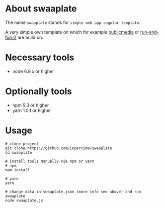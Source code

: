 # About swaaplate
The name `swaaplate` stands for `simple web app angular template`.

A very simple own template on which for example [publicmedia](https://github.com/inpercima/publicmedia) or 
[run-and-fun-2](https://github.com/inpercima/run-and-fun-2) are build on.

# Necessary tools
* node 6.9.x or higher

# Optionally tools
* npm 5.3 or higher
* yarn 1.0.1 or higher

# Usage

```
# clone project
git clone https://github.com/inpercima/swaaplate
cd swaaplate

# install tools manually via npm or yarn
# npm
npm install

# yarn
yarn

# change data in swaaplate.json (more info see above) and run swaaplate
node swaaplate.js
```
